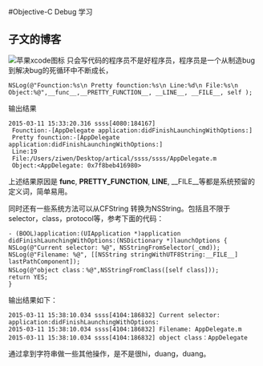 #Objective-C Debug 学习
## 子文的博客
![苹果xcode图标](https://devimages.apple.com.edgekey.net/xcode/images/downloads_2x.png)
只会写代码的程序员不是好程序员，程序员是一个从制造bug到解决bug的死循环中不断成长，

	NSLog(@"Founction:%s\n Pretty founction:%s\n Line:%d\n File:%s\n Object:%@",__func__,__PRETTY_FUNCTION__, __LINE__, __FILE__, self );
   
 输出结果
 
	2015-03-11 15:33:20.316 ssss[4080:184167] 
	 Founction:-[AppDelegate application:didFinishLaunchingWithOptions:]
	 Pretty founction:-[AppDelegate application:didFinishLaunchingWithOptions:]
	 Line:19
	 File:/Users/ziwen/Desktop/artical/ssss/ssss/AppDelegate.m
	 Object:<AppDelegate: 0x7f8beb416980>
 
 
上述结果原因是 __func__, __PRETTY_FUNCTION__, __LINE__, __FILE__等都是系统预留的定义词，简单易用。

同时还有一些系统方法可以从CFString 转换为NSString。包括且不限于selector，class，protocol等，参考下面的代码：


	- (BOOL)application:(UIApplication *)application didFinishLaunchingWithOptions:(NSDictionary *)launchOptions {
    NSLog(@"Current selector: %@", NSStringFromSelector(_cmd));
    NSLog(@"Filename: %@", [[NSString stringWithUTF8String:__FILE__] lastPathComponent]);
    NSLog(@"object class：%@",NSStringFromClass([self class]));
    return YES;
    }

输出结果如下：


	2015-03-11 15:38:10.034 ssss[4104:186832] Current selector: application:didFinishLaunchingWithOptions:
	2015-03-11 15:38:10.034 ssss[4104:186832] Filename: AppDelegate.m
	2015-03-11 15:38:10.034 ssss[4104:186832] object class：AppDelegate
	
通过拿到字符串做一些其他操作，是不是很hi，duang，duang。
